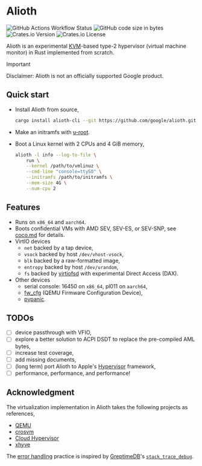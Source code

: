 # Alioth

![GitHub Actions Workflow Status](https://img.shields.io/github/actions/workflow/status/google/alioth/rust.yml)
![GitHub code size in bytes](https://img.shields.io/github/languages/code-size/google/alioth)
![Crates.io Version](https://img.shields.io/crates/v/alioth)
![Crates.io License](https://img.shields.io/crates/l/alioth)

Alioth is an experimental [KVM](https://docs.kernel.org/virt/kvm/api.html)-based
type-2 hypervisor (virtual machine monitor) in Rust implemented from scratch.

> [!IMPORTANT]
>
> Disclaimer: Alioth is not an officially supported Google product.

## Quick start

- Install Alioth from source,

  ```sh
  cargo install alioth-cli --git https://github.com/google/alioth.git
  ```

- Make an initramfs with
  [u-root](https://github.com/u-root/u-root?tab=readme-ov-file#examples).

- Boot a Linux kernel with 2 CPUs and 4 GiB memory,

  ```sh
  alioth -l info --log-to-file \
      run \
      --kernel /path/to/vmlinuz \
      --cmd-line "console=ttyS0" \
      --initramfs /path/to/initramfs \
      --mem-size 4G \
      --num-cpu 2
  ```

## Features

- Runs on `x86_64` and `aarch64`.
- Boots confidential VMs with AMD SEV, SEV-ES, or SEV-SNP, see
  [coco.md](docs/coco.md) for details.
- VirtIO devices
  - `net` backed by a tap device,
  - `vsock` backed by host `/dev/vhost-vsock`,
  - `blk` backed by a raw-formatted image,
  - `entropy` backed by host `/dev/urandom`,
  - `fs` backed by [virtiofsd](https://gitlab.com/virtio-fs/virtiofsd) with
    experimental Direct Access (DAX).
- Other devices
  - serial console: 16450 on `x86_64`, pl011 on `aarch64`,
  - [fw_cfg](https://www.qemu.org/docs/master/specs/fw_cfg.html) (QEMU Firmware
    Configuration Device),
  - [pvpanic](https://www.qemu.org/docs/master/specs/pvpanic.html).

## TODOs

- [ ] device passthrough with VFIO,
- [ ] explore a better solution to ACPI DSDT to replace the pre-compiled AML
      bytes,
- [ ] increase test coverage,
- [ ] add missing documents,
- [ ] (long term) port Alioth to Apple's
      [Hypervisor](https://developer.apple.com/documentation/hypervisor)
      framework,
- [ ] performance, performance, and performance!

## Acknowledgment

The virtualization implementation in Alioth takes the following projects as
references,

- [QEMU](https://gitlab.com/qemu-project/qemu.git)
- [crosvm](https://chromium.googlesource.com/crosvm/crosvm/)
- [Cloud Hypervisor](https://github.com/cloud-hypervisor/cloud-hypervisor)
- [xhyve](https://github.com/machyve/xhyve)

The [error handling](docs/error-handling.md) practice is inspired by
[GreptimeDB](https://github.com/GreptimeTeam/greptimedb)'s
[`stack_trace_debug`](https://greptimedb.rs/common_macro/attr.stack_trace_debug.html).
